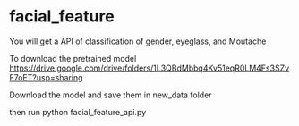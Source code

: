 # facial_feature
You will get a API of classification of gender, eyeglass, and Moutache

To download the pretrained model https://drive.google.com/drive/folders/1L3QBdMbbq4Kv51eqR0LM4Fs3SZvF7oET?usp=sharing

Download the model and save them in new_data folder

then run python facial_feature_api.py

